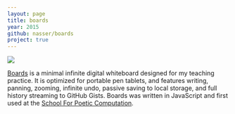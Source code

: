 ```yaml
---
layout: page
title: boards
year: 2015
github: nasser/boards
project: true
--- 
```


![](screenshot.png)

[Boards](http://nasser.github.io/boards/) is a minimal infinite digital whiteboard designed for my teaching practice. It is optimized for portable pen tablets, and features writing, panning, zooming, infinite undo, passive saving to local storage, and full history streaming to GitHub Gists. Boards was written in JavaScript and first used at the [School For Poetic Computation](http://sfpc.io/).